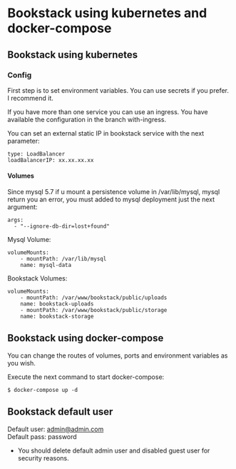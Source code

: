 # Bookstack using kubernetes and docker-compose
## Bookstack using kubernetes

### Config

First step is to set environment variables. You can use secrets if you prefer. I recommend it.

If you have more than one service you can use an ingress.
You have available the configuration in the branch with-ingress.

You can set an external static IP in bookstack service with the next parameter:

```
type: LoadBalancer
loadBalancerIP: xx.xx.xx.xx
```

#### Volumes
Since mysql 5.7 if u mount a persistence volume in /var/lib/mysql, mysql return you an error, you must added to mysql deployment just the next argument:

```
args:
  - "--ignore-db-dir=lost+found"
```

Mysql Volume:
```
volumeMounts:
    - mountPath: /var/lib/mysql
    name: mysql-data
```

Bookstack Volumes:
```
volumeMounts:
    - mountPath: /var/www/bookstack/public/uploads
    name: bookstack-uploads
    - mountPath: /var/www/bookstack/public/storage
    name: bookstack-storage
```

## Bookstack using docker-compose

You can change the routes of volumes, ports and environment variables as you wish.


Execute the next command to start docker-compose:

```
$ docker-compose up -d
```

## Bookstack default user

Default user: admin@admin.com \
Default pass: password

* You should delete default admin user and disabled guest user for security reasons.